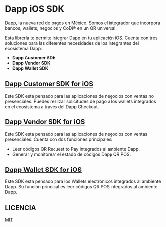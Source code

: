 # Dapp iOS SDK
[Dapp](https://dapp.mx/), la nueva red de pagos en México. Somos el integrador que incorpora bancos, wallets, negocios y CoDi® en un QR universal.

Esta librería te permite integrar Dapp en tu aplicación iOS. Cuenta con tres soluciones para las diferentes necesidades de los integrantes del ecosistema Dapp.

 - **Dapp Customer SDK**
 - **Dapp Vendor SDK**
 - **Dapp Wallet SDK**

## [Dapp Customer SDK for iOS](DappMX/Customer)
Este SDK esta pensado para las aplicaciones de negocios con ventas no presenciales.  Puedes realizar solicitudes de pago a los wallets integrados en el ecosistema a través del Dapp Checkout.

## [Dapp Vendor SDK for iOS](DappMX/Vendor)
Este SDK esta pensado para las aplicaciones de negocios con ventas presenciales. Cuenta con dos funciones principales:
- Leer códigos QR Request to Pay integrados al ambiente Dapp.
- Generar y monitorear el estado de códigos Dapp QR POS.

## [Dapp Wallet SDK for iOS](DappMX/Wallet)
Este SDK esta pensado para los Wallets electrónicos integrados al ambiente Dapp. Su función principal es leer códigos QR POS integrados al ambiente Dapp.

## LICENCIA
[MIT](LICENSE.txt)
